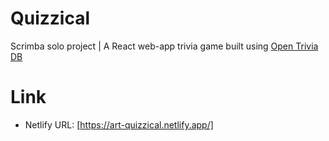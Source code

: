# Quizzical
 
Scrimba solo project | A React web-app trivia game built using [Open Trivia DB](https://opentdb.com/api_config.php)

# Link
* Netlify URL: [https://art-quizzical.netlify.app/]

